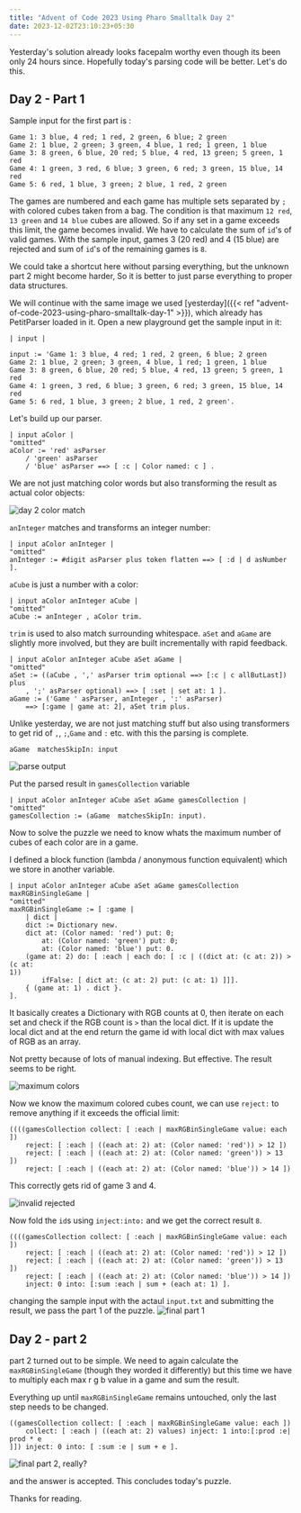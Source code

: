 ```yaml
---
title: "Advent of Code 2023 Using Pharo Smalltalk Day 2"
date: 2023-12-02T23:10:23+05:30
---
```


Yesterday's solution already looks facepalm worthy even though its been only
24 hours since. Hopefully today's parsing code will be better. Let's do this.

## Day 2 - Part 1

Sample input for the first part is :

```code
Game 1: 3 blue, 4 red; 1 red, 2 green, 6 blue; 2 green
Game 2: 1 blue, 2 green; 3 green, 4 blue, 1 red; 1 green, 1 blue
Game 3: 8 green, 6 blue, 20 red; 5 blue, 4 red, 13 green; 5 green, 1 red
Game 4: 1 green, 3 red, 6 blue; 3 green, 6 red; 3 green, 15 blue, 14 red
Game 5: 6 red, 1 blue, 3 green; 2 blue, 1 red, 2 green
```

The games are numbered and each game has multiple sets separated by `;` with
colored cubes taken from a bag. The condition is that maximum `12 red`, `13
green` and `14 blue` cubes are allowed. So if any set in a game exceeds this
limit, the game becomes invalid. We have to calculate the sum of `id`'s of valid
games. With the sample input, games 3 (20 red) and 4 (15 blue) are rejected and
sum of `id`'s of the remaining games is `8`.

We could take a shortcut here without parsing everything, but the unknown part
2 might become harder, So it is better to just parse everything to proper data
structures.

We will continue with the same image we used [yesterday]({{< ref
"advent-of-code-2023-using-pharo-smalltalk-day-1" >}}), which already has
PetitParser loaded in it. Open a new playground get the sample input in it:

```Smalltalk
| input |

input := 'Game 1: 3 blue, 4 red; 1 red, 2 green, 6 blue; 2 green
Game 2: 1 blue, 2 green; 3 green, 4 blue, 1 red; 1 green, 1 blue
Game 3: 8 green, 6 blue, 20 red; 5 blue, 4 red, 13 green; 5 green, 1 red
Game 4: 1 green, 3 red, 6 blue; 3 green, 6 red; 3 green, 15 blue, 14 red
Game 5: 6 red, 1 blue, 3 green; 2 blue, 1 red, 2 green'.
```

Let's build up our parser.

```smalltalk
| input aColor |
"omitted"
aColor := 'red' asParser
	/ 'green' asParser
	/ 'blue' asParser ==> [ :c | Color named: c ] .
```

We are not just matching color words but also transforming the result as actual
color objects:

![day 2 color match](/img/day-2-part1-1.png)

`anInteger` matches and transforms an integer number:

```smalltalk
| input aColor anInteger |
"omitted"
anInteger := #digit asParser plus token flatten ==> [ :d | d asNumber ].
```

`aCube` is just a number with a color:

```smalltalk
| input aColor anInteger aCube |
"omitted"
aCube := anInteger , aColor trim.
```

`trim` is used to also match surrounding whitespace. `aSet` and `aGame` are
slightly more involved, but they are built incrementally with rapid feedback.

```smalltalk
| input aColor anInteger aCube aSet aGame |
"omitted"
aSet := ((aCube , ',' asParser trim optional ==> [:c | c allButLast]) plus
	, ';' asParser optional) ==> [ :set | set at: 1 ].
aGame := ('Game ' asParser, anInteger , ':' asParser)
	==> [:game | game at: 2], aSet trim plus.
```

Unlike yesterday, we are not just matching stuff but also using transformers to
get rid of `,`, `;`,`Game` and `:` etc. with this the parsing is complete.

```smalltalk
aGame  matchesSkipIn: input
```

![parse output](/img/day-2-part1-2.png)

Put the parsed result in `gamesCollection` variable

```smalltalk
| input aColor anInteger aCube aSet aGame gamesCollection |
"omitted"
gamesCollection := (aGame  matchesSkipIn: input).
```

Now to solve the puzzle we need to know whats the maximum number of cubes of
each color are in a game.

I defined a block function (lambda / anonymous function equivalent) which we
store in another variable.

```smalltalk
| input aColor anInteger aCube aSet aGame gamesCollection maxRGBinSingleGame |
"omitted"
maxRGBinSingleGame := [ :game |
	| dict |
	dict := Dictionary new.
	dict at: (Color named: 'red') put: 0;
		at: (Color named: 'green') put: 0;
	 	at: (Color named: 'blue') put: 0.
	(game at: 2) do: [ :each | each do: [ :c | ((dict at: (c at: 2)) > (c at:
1))
		ifFalse: [ dict at: (c at: 2) put: (c at: 1) ]]].
	{ (game at: 1) . dict }.
].
```
It basically creates a Dictionary with RGB counts at 0, then iterate on each set
and check if the RGB count is `>` than the local dict. If it is update the
local dict and at the end return the game id with local dict with max values of
RGB as an array.

Not pretty because of lots of manual indexing. But effective. The result seems
to be right.

![maximum colors](/img/day-2-part1-3.png)

Now we know the maximum colored cubes count, we can use `reject:` to remove
anything if it exceeds the official limit:

```smalltalk
((((gamesCollection collect: [ :each | maxRGBinSingleGame value: each ])
	reject: [ :each | ((each at: 2) at: (Color named: 'red')) > 12 ])
	reject: [ :each | ((each at: 2) at: (Color named: 'green')) > 13 ])
	reject: [ :each | ((each at: 2) at: (Color named: 'blue')) > 14 ])
```
This correctly gets rid of game 3 and 4.

![invalid rejected](/img/day-2-part1-4.png)

Now fold the `id`s using `inject:into:` and we get the correct result `8`.

```smalltalk
((((gamesCollection collect: [ :each | maxRGBinSingleGame value: each ])
	reject: [ :each | ((each at: 2) at: (Color named: 'red')) > 12 ])
	reject: [ :each | ((each at: 2) at: (Color named: 'green')) > 13 ])
	reject: [ :each | ((each at: 2) at: (Color named: 'blue')) > 14 ])
	inject: 0 into: [:sum :each | sum + (each at: 1) ].
```
changing the sample input with the actaul `input.txt` and submitting the
result, we pass the part 1 of the puzzle.
![final part 1](/img/day-2-part1-5.png)

## Day 2 - part 2

part 2 turned out to be simple. We need to again calculate the
`maxRGBinSingleGame` (though they worded it differently) but this time we have
to multiply each max r g b value in a game and sum the result.

Everything up until `maxRGBinSingleGame` remains untouched, only the last step
needs to be changed.

```smalltalk
((gamesCollection collect: [ :each | maxRGBinSingleGame value: each ])
	collect: [ :each | ((each at: 2) values) inject: 1 into:[:prod :e| prod * e
]]) inject: 0 into: [ :sum :e | sum + e ].
```
![final part 2, really?](/img/day-2-part2-1.png)

and the answer is accepted. This concludes today's puzzle.

Thanks for reading.

